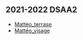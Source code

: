 ## 2021-2022 DSAA2

* [Mattéo_terrase](./matteo/terrasse.html)
* [Mattéo_visage](./matteo/visage.html)


